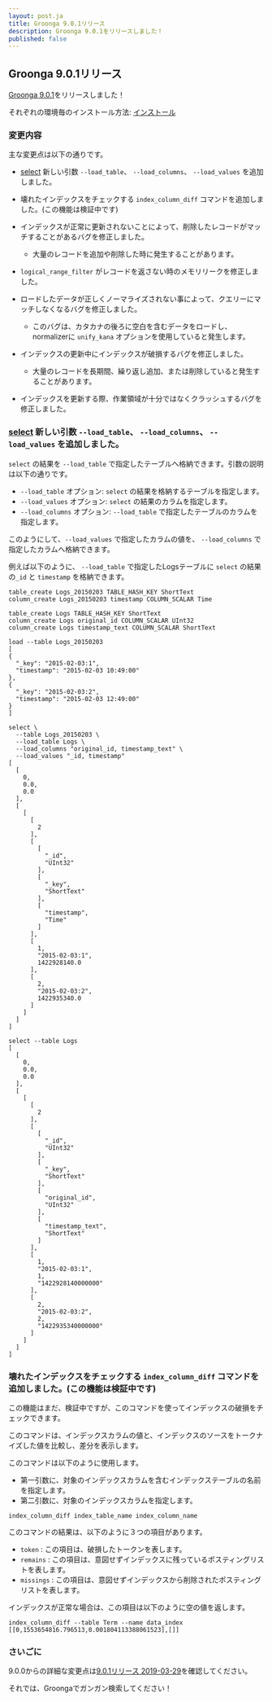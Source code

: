 ```yaml
---
layout: post.ja
title: Groonga 9.0.1リリース
description: Groonga 9.0.1をリリースしました！
published: false
---
```


## Groonga 9.0.1リリース

[Groonga 9.0.1](/ja/docs/news.html#release-9-0-1)をリリースしました！

それぞれの環境毎のインストール方法: [インストール](/ja/docs/install.html)

### 変更内容

主な変更点は以下の通りです。

* [select](/ja/docs/reference/commands/select.html) 新しい引数 `--load_table`、 `--load_columns`、 `--load_values` を追加しました。

* 壊れたインデックスをチェックする `index_column_diff` コマンドを追加しました。(この機能は検証中です)

* インデックスが正常に更新されないことによって、削除したレコードがマッチすることがあるバグを修正しました。

  * 大量のレコードを追加や削除した時に発生することがあります。

* `logical_range_filter` がレコードを返さない時のメモリリークを修正しました。

* ロードしたデータが正しくノーマライズされない事によって、クエリーにマッチしなくなるバグを修正しました。  

  * このバグは、カタカナの後ろに空白を含むデータをロードし、normalizerに `unify_kana` オプションを使用していると発生します。

* インデックスの更新中にインデックスが破損するバグを修正しました。

  * 大量のレコードを長期間、繰り返し追加、または削除していると発生することがあります。

* インデックスを更新する際、作業領域が十分ではなくクラッシュするバグを修正しました。

### [select](/ja/docs/reference/commands/select.html) 新しい引数 `--load_table`、 `--load_columns`、 `--load_values` を追加しました。

`select` の結果を `--load_table` で指定したテーブルへ格納できます。引数の説明は以下の通りです。

 * `--load_table` オプション: `select` の結果を格納するテーブルを指定します。
 * `--load_values` オプション: `select` の結果のカラムを指定します。
 * `--load_columns` オプション: `--load_table` で指定したテーブルのカラムを指定します。

このようにして、`--load_values` で指定したカラムの値を、 `--load_columns` で指定したカラムへ格納できます。

例えば以下のように、 `--load_table` で指定したLogsテーブルに `select` の結果の`_id` と `timestamp` を格納できます。

```
table_create Logs_20150203 TABLE_HASH_KEY ShortText
column_create Logs_20150203 timestamp COLUMN_SCALAR Time

table_create Logs TABLE_HASH_KEY ShortText
column_create Logs original_id COLUMN_SCALAR UInt32
column_create Logs timestamp_text COLUMN_SCALAR ShortText

load --table Logs_20150203
[
{
  "_key": "2015-02-03:1",
  "timestamp": "2015-02-03 10:49:00"
},
{
  "_key": "2015-02-03:2",
  "timestamp": "2015-02-03 12:49:00"
}
]

select \
  --table Logs_20150203 \
  --load_table Logs \
  --load_columns "original_id, timestamp_text" \
  --load_values "_id, timestamp"
[
  [
    0,
    0.0,
    0.0
  ],
  [
    [
      [
        2
      ],
      [
        [
          "_id",
          "UInt32"
        ],
        [
          "_key",
          "ShortText"
        ],
        [
          "timestamp",
          "Time"
        ]
      ],
      [
        1,
        "2015-02-03:1",
        1422928140.0
      ],
      [
        2,
        "2015-02-03:2",
        1422935340.0
      ]
    ]
  ]
]

select --table Logs
[
  [
    0,
    0.0,
    0.0
  ],
  [
    [
      [
        2
      ],
      [
        [
          "_id",
          "UInt32"
        ],
        [
          "_key",
          "ShortText"
        ],
        [
          "original_id",
          "UInt32"
        ],
        [
          "timestamp_text",
          "ShortText"
        ]
      ],
      [
        1,
        "2015-02-03:1",
        1,
        "1422928140000000"
      ],
      [
        2,
        "2015-02-03:2",
        2,
        "1422935340000000"
      ]
    ]
  ]
]
```

### 壊れたインデックスをチェックする `index_column_diff` コマンドを追加しました。(この機能は検証中です)

この機能はまだ、検証中ですが、このコマンドを使ってインデックスの破損をチェックできます。

このコマンドは、インデックスカラムの値と、インデックスのソースをトークナイズした値を比較し、差分を表示します。

このコマンドは以下のように使用します。

  * 第一引数に、対象のインデックスカラムを含むインデックステーブルの名前を指定します。
  * 第二引数に、対象のインデックスカラムを指定します。

```
index_column_diff index_table_name index_column_name
```

このコマンドの結果は、以下のように３つの項目があります。

* `token` : この項目は、破損したトークンを表します。
* `remains` : この項目は、意図せずインデックスに残っているポスティングリストを表します。
* `missings` : この項目は、意図せずインデックスから削除されたポスティングリストを表します。

インデックスが正常な場合は、この項目は以下のように空の値を返します。

```
index_column_diff --table Term --name data_index
[[0,1553654816.796513,0.001804113388061523],[]]
```

### さいごに

9.0.0からの詳細な変更点は[9.0.1リリース 2019-03-29](/ja/docs/news.html#release-9-0-1)を確認してください。

それでは、Groongaでガンガン検索してください！
